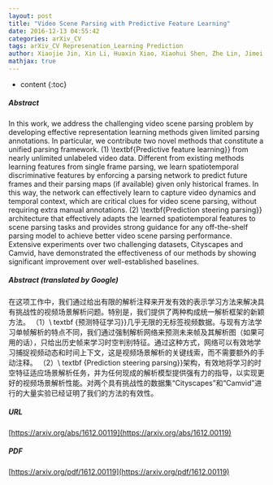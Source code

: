 ```yaml
---
layout: post
title: "Video Scene Parsing with Predictive Feature Learning"
date: 2016-12-13 04:55:42
categories: arXiv_CV
tags: arXiv_CV Represenation_Learning Prediction
author: Xiaojie Jin, Xin Li, Huaxin Xiao, Xiaohui Shen, Zhe Lin, Jimei Yang, Yunpeng Chen, Jian Dong, Luoqi Liu, Zequn Jie, Jiashi Feng, Shuicheng Yan
mathjax: true
---
```


* content
{:toc}

##### Abstract
In this work, we address the challenging video scene parsing problem by developing effective representation learning methods given limited parsing annotations. In particular, we contribute two novel methods that constitute a unified parsing framework. (1) \textbf{Predictive feature learning}} from nearly unlimited unlabeled video data. Different from existing methods learning features from single frame parsing, we learn spatiotemporal discriminative features by enforcing a parsing network to predict future frames and their parsing maps (if available) given only historical frames. In this way, the network can effectively learn to capture video dynamics and temporal context, which are critical clues for video scene parsing, without requiring extra manual annotations. (2) \textbf{Prediction steering parsing}} architecture that effectively adapts the learned spatiotemporal features to scene parsing tasks and provides strong guidance for any off-the-shelf parsing model to achieve better video scene parsing performance. Extensive experiments over two challenging datasets, Cityscapes and Camvid, have demonstrated the effectiveness of our methods by showing significant improvement over well-established baselines.

##### Abstract (translated by Google)
在这项工作中，我们通过给出有限的解析注释来开发有效的表示学习方法来解决具有挑战性的视频场景解析问题。特别是，我们提供了两种构成统一解析框架的新颖方法。 （1）\ textbf {预测特征学习}}几乎无限的无标签视频数据。与现有方法学习单帧解析的特点不同，我们通过强制解析网络来预测未来帧及其解析图（如果可用的话），只给出历史帧来学习时空判别特征。通过这种方式，网络可以有效地学习捕捉视频动态和时间上下文，这是视频场景解析的关键线索，而不需要额外的手动注释。 （2）\ textbf {Prediction steering parsing}}架构，有效地将学习的时空特征适应场景解析任务，并为任何现成的解析模型提供强有力的指导，以实现更好的视频场景解析性能。对两个具有挑战性的数据集“Cityscapes”和“Camvid”进行的大量实验已经证明了我们的方法的有效性。

##### URL
[https://arxiv.org/abs/1612.00119](https://arxiv.org/abs/1612.00119)

##### PDF
[https://arxiv.org/pdf/1612.00119](https://arxiv.org/pdf/1612.00119)

